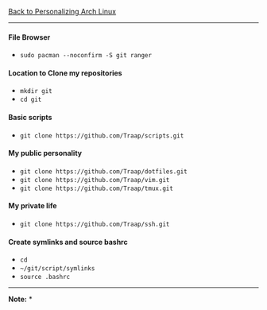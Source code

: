 [Back to Personalizing Arch Linux](../03-personalize-arch-linux.md)
***

#### File Browser 
* `sudo pacman --noconfirm -S git ranger`

#### Location to Clone my repositories 
* `mkdir git`
* `cd git`

#### Basic scripts
* `git clone https://github.com/Traap/scripts.git`

#### My public personality
* `git clone https://github.com/Traap/dotfiles.git`
* `git clone https://github.com/Traap/vim.git`
* `git clone https://github.com/Traap/tmux.git`

#### My private life
* `git clone https://github.com/Traap/ssh.git`

#### Create symlinks and source bashrc
* `cd`
* `~/git/script/symlinks`
* `source .bashrc`

---
__Note:__ 
*
